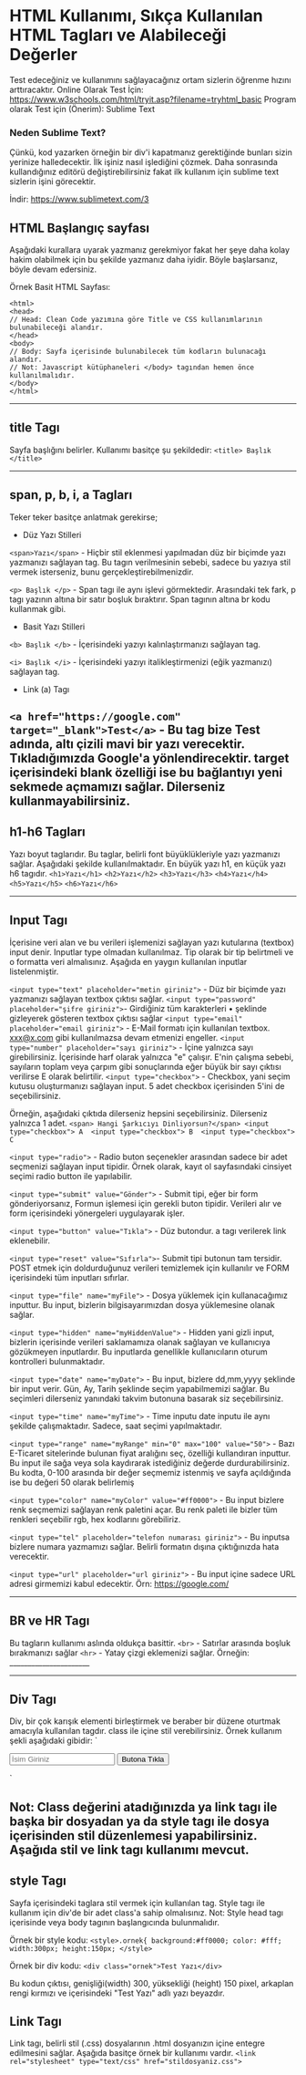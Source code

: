 # HTML Kullanımı, Sıkça Kullanılan HTML Tagları ve Alabileceği Değerler

Test edeceğiniz ve kullanımını sağlayacağınız ortam sizlerin öğrenme hızını arttıracaktır. 
Online Olarak Test İçin: https://www.w3schools.com/html/tryit.asp?filename=tryhtml_basic
Program olarak Test için (Önerim): Sublime Text

### Neden Sublime Text?

Çünkü, kod yazarken örneğin bir div'i kapatmanız gerektiğinde bunları sizin yerinize halledecektir. İlk işiniz nasıl işlediğini çözmek. Daha sonrasında kullandığınız editörü değiştirebilirsiniz fakat ilk kullanım için sublime text sizlerin işini görecektir.

İndir: https://www.sublimetext.com/3


## HTML Başlangıç sayfası

Aşağıdaki kurallara uyarak yazmanız gerekmiyor fakat her şeye daha kolay hakim olabilmek için bu şekilde yazmanız daha iyidir. Böyle başlarsanız, böyle devam edersiniz.

Örnek Basit HTML Sayfası:
```
<html>
<head>
// Head: Clean Code yazımına göre Title ve CSS kullanımlarının bulunabileceği alandır. 
</head>
<body>
// Body: Sayfa içerisinde bulunabilecek tüm kodların bulunacağı alandır. 
// Not: Javascript kütüphaneleri </body> tagından hemen önce kullanılmalıdır. 
</body>
</html>
```
---

## title Tagı

Sayfa başlığını belirler. Kullanımı basitçe şu şekildedir:
`<title> Başlık </title>`

---

## span, p, b, i, a Tagları

Teker teker basitçe anlatmak gerekirse;

- Düz Yazı Stilleri

`<span>Yazı</span>` - Hiçbir stil eklenmesi yapılmadan düz bir biçimde yazı yazmanızı sağlayan tag. Bu tagın verilmesinin sebebi, sadece bu yazıya stil vermek isterseniz, bunu gerçekleştirebilmenizdir.

`<p> Başlık </p>` - Span tagı ile aynı işlevi görmektedir. Arasındaki tek fark, p tagı yazının altına bir satır boşluk bıraktırır. Span tagının altına br kodu kullanmak gibi.

- Basit Yazı Stilleri

`<b> Başlık </b>` - İçerisindeki yazıyı kalınlaştırmanızı sağlayan tag. 

`<i> Başlık </i>` - İçerisindeki yazıyı italikleştirmenizi (eğik yazmanızı) sağlayan tag.

- Link (a) Tagı

`<a href="https://google.com" target="_blank">Test</a>` - Bu tag bize Test adında, altı çizili mavi bir yazı verecektir. Tıkladığımızda Google'a yönlendirecektir.
target içerisindeki blank özelliği ise bu bağlantıyı yeni sekmede açmamızı sağlar. Dilerseniz kullanmayabilirsiniz.
---

## h1-h6 Tagları
Yazı boyut taglarıdır. Bu taglar, belirli font büyüklükleriyle yazı yazmanızı sağlar. Aşağıdaki şekilde kullanılmaktadır. En büyük yazı h1, en küçük yazı h6 tagıdır.
`<h1>Yazı</h1>`
`<h2>Yazı</h2>`
`<h3>Yazı</h3>`
`<h4>Yazı</h4>`
`<h5>Yazı</h5>`
`<h6>Yazı</h6>`

---
## Input Tagı

İçerisine veri alan ve bu verileri işlemenizi sağlayan yazı kutularına (textbox) input denir. Inputlar type olmadan kullanılmaz. Tip olarak bir tip belirtmeli ve o formatta veri almalısınız. Aşağıda en yaygın kullanılan inputlar listelenmiştir.

`<input type="text" placeholder="metin giriniz">` - Düz bir biçimde yazı yazmanızı sağlayan textbox çıktısı sağlar.
`<input type="password" placeholder="şifre giriniz">`- Girdiğiniz tüm karakterleri • şeklinde gizleyerek gösteren textbox çıktısı sağlar
`<input type="email" placeholder="email giriniz">` - E-Mail formatı için kullanılan textbox. xxx@x.com gibi kullanılmazsa devam etmenizi engeller.
`<input type="number" placeholder="sayı giriniz">` - İçine yalnızca sayı girebilirsiniz. İçerisinde harf olarak yalnızca "e" çalışır. 
E'nin çalışma sebebi, sayıların toplam veya çarpım gibi sonuçlarında eğer büyük bir sayı çıktısı verilirse E olarak belirtilir.
`<input type="checkbox">` - Checkbox, yani seçim kutusu oluşturmanızı sağlayan input. 5 adet checkbox içerisinden 5'ini de seçebilirsiniz.

Örneğin, aşağıdaki çıktıda dilerseniz hepsini seçebilirsiniz. Dilerseniz yalnızca 1 adet.
`
<span> Hangi Şarkıcıyı Dinliyorsun?</span>
<input type="checkbox"> A 
<input type="checkbox"> B 
<input type="checkbox"> C 
`

`<input type="radio">` - Radio buton seçenekler arasından sadece bir adet seçmenizi sağlayan input tipidir. Örnek olarak, kayıt ol sayfasındaki cinsiyet seçimi radio button ile yapılabilir.

`<input type="submit" value="Gönder">` - Submit tipi, eğer bir form gönderiyorsanız, Formun işlemesi için gerekli buton tipidir. Verileri alır ve form içerisindeki yönergeleri uygulayarak işler.

`<input type="button" value="Tıkla">` - Düz butondur. a tagı verilerek link eklenebilir.

`<input type="reset" value="Sıfırla">`- Submit tipi butonun tam tersidir. POST etmek için doldurduğunuz verileri temizlemek için kullanılır ve FORM içerisindeki tüm inputları sıfırlar.

`<input type="file" name="myFile">` - Dosya yüklemek için kullanacağımız inputtur. Bu input, bizlerin bilgisayarımızdan dosya yüklemesine olanak sağlar.

`<input type="hidden" name="myHiddenValue">` - Hidden yani gizli input, bizlerin içerisinde verileri saklamamıza olanak sağlayan ve kullanıcıya gözükmeyen inputlardır.
Bu inputlarda genellikle kullanıcıların oturum kontrolleri bulunmaktadır.

`<input type="date" name="myDate">` - Bu input, bizlere dd,mm,yyyy şeklinde bir input verir. Gün, Ay, Tarih şeklinde seçim yapabilmemizi sağlar. Bu seçimleri dilerseniz yanındaki takvim butonuna basarak siz seçebilirsiniz.

`<input type="time" name="myTime">` - Time inputu date inputu ile aynı şekilde çalışmaktadır. Sadece, saat seçimi yapılmaktadır.

`<input type="range" name="myRange" min="0" max="100" value="50">` - Bazı E-Ticaret sitelerinde bulunan fiyat aralığını seç, özelliği kullandıran inputtur. Bu input ile sağa veya sola kaydırarak istediğiniz değerde durdurabilirsiniz. Bu kodta, 0-100 arasında bir değer seçmemiz istenmiş ve sayfa açıldığında ise bu değeri 50 olarak belirlemiş

`<input type="color" name="myColor" value="#ff0000">` - Bu input bizlere renk seçmemizi sağlayan renk paletini açar. Bu renk paleti ile bizler tüm renkleri seçebilir rgb, hex kodlarını görebiliriz.

`<input type="tel" placeholder="telefon numarası giriniz">` - Bu inputsa bizlere numara yazmamızı sağlar. Belirli formatın dışına çıktığınızda hata verecektir.

`<input type="url" placeholder="url giriniz">` - Bu input içine sadece URL adresi girmemizi kabul edecektir. Örn: https://google.com/ 

---
## BR ve HR Tagı

Bu tagların kullanımı aslında oldukça basittir. 
`<br>` - Satırlar arasında boşluk bırakmanızı sağlar
`<hr>` - Yatay çizgi eklemenizi sağlar. Örneğin: ______________________

---
 
## Div Tagı

Div, bir çok karışık elementi birleştirmek ve beraber bir düzene oturtmak amacıyla kullanılan tagdır. class ile içine stil verebilirsiniz.
Örnek kullanım şekli aşağıdaki gibidir: 
`<div class="ornek">
<input type="text" placeholder="İsim Giriniz">
<input type="button" value="Butona Tıkla">
</div>`

Not: Class değerini atadığınızda ya link tagı ile başka bir dosyadan ya da style tagı ile dosya içerisinden stil düzenlemesi yapabilirsiniz. Aşağıda stil ve link tagı kullanımı mevcut.
---

## style Tagı

Sayfa içerisindeki taglara stil vermek için kullanılan tag. Style tagı ile kullanım için div'de bir adet class'a sahip olmalısınız. 
Not: Style head tagı içerisinde veya body tagının başlangıcında bulunmalıdır.


Örnek bir style kodu:
`<style>.ornek{
background:#ff0000;
color: #fff;
width:300px;
height:150px;
</style>`

Örnek bir div kodu:
`<div class="ornek">Test Yazı</div>`

Bu kodun çıktısı, genişliği(width) 300, yüksekliği (height) 150 pixel, arkaplan rengi kırmızı ve içerisindeki "Test Yazı" adlı yazı beyazdır.


## Link Tagı

Link tagı, belirli stil (.css) dosyalarının .html dosyanızın içine entegre edilmesini sağlar.
Aşağıda basitçe örnek bir kullanımı vardır.
`<link rel="stylesheet" type="text/css" href="stildosyaniz.css">`


